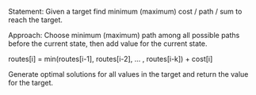 Statement:
Given a target find minimum (maximum) cost / path / sum to reach the target.

Approach:
Choose minimum (maximum) path among all possible paths before the current state, then add value for the current state.

routes[i] = min(routes[i-1], routes[i-2], ... , routes[i-k]) + cost[i]

Generate optimal solutions for all values in the target and return the value for the target.

